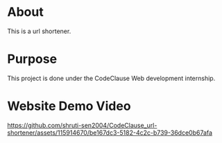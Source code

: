 # About
This is a url shortener.

# Purpose
This project is done under the CodeClause Web development internship.

# Website Demo Video


https://github.com/shruti-sen2004/CodeClause_url-shortener/assets/115914670/be167dc3-5182-4c2c-b739-36dce0b67afa

